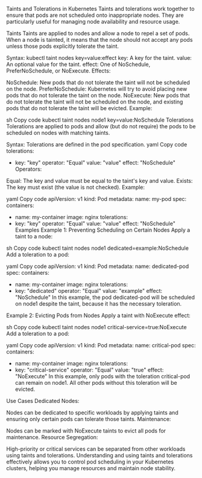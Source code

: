 Taints and Tolerations in Kubernetes
Taints and tolerations work together to ensure that pods are not scheduled onto inappropriate nodes. They are particularly useful for managing node availability and resource usage.

Taints
Taints are applied to nodes and allow a node to repel a set of pods. When a node is tainted, it means that the node should not accept any pods unless those pods explicitly tolerate the taint.

Syntax: kubectl taint nodes <node-name> key=value:effect
key: A key for the taint.
value: An optional value for the taint.
effect: One of NoSchedule, PreferNoSchedule, or NoExecute.
Effects:

NoSchedule: New pods that do not tolerate the taint will not be scheduled on the node.
PreferNoSchedule: Kubernetes will try to avoid placing new pods that do not tolerate the taint on the node.
NoExecute: New pods that do not tolerate the taint will not be scheduled on the node, and existing pods that do not tolerate the taint will be evicted.
Example:

sh
Copy code
kubectl taint nodes node1 key=value:NoSchedule
Tolerations
Tolerations are applied to pods and allow (but do not require) the pods to be scheduled on nodes with matching taints.

Syntax: Tolerations are defined in the pod specification.
yaml
Copy code
tolerations:
- key: "key"
  operator: "Equal"
  value: "value"
  effect: "NoSchedule"
Operators:

Equal: The key and value must be equal to the taint's key and value.
Exists: The key must exist (the value is not checked).
Example:

yaml
Copy code
apiVersion: v1
kind: Pod
metadata:
  name: my-pod
spec:
  containers:
  - name: my-container
    image: nginx
  tolerations:
  - key: "key"
    operator: "Equal"
    value: "value"
    effect: "NoSchedule"
Examples
Example 1: Preventing Scheduling on Certain Nodes
Apply a taint to a node:

sh
Copy code
kubectl taint nodes node1 dedicated=example:NoSchedule
Add a toleration to a pod:

yaml
Copy code
apiVersion: v1
kind: Pod
metadata:
  name: dedicated-pod
spec:
  containers:
  - name: my-container
    image: nginx
  tolerations:
  - key: "dedicated"
    operator: "Equal"
    value: "example"
    effect: "NoSchedule"
In this example, the pod dedicated-pod will be scheduled on node1 despite the taint, because it has the necessary toleration.

Example 2: Evicting Pods from Nodes
Apply a taint with NoExecute effect:

sh
Copy code
kubectl taint nodes node1 critical-service=true:NoExecute
Add a toleration to a pod:

yaml
Copy code
apiVersion: v1
kind: Pod
metadata:
  name: critical-pod
spec:
  containers:
  - name: my-container
    image: nginx
  tolerations:
  - key: "critical-service"
    operator: "Equal"
    value: "true"
    effect: "NoExecute"
In this example, only pods with the toleration critical-pod can remain on node1. All other pods without this toleration will be evicted.

Use Cases
Dedicated Nodes:

Nodes can be dedicated to specific workloads by applying taints and ensuring only certain pods can tolerate those taints.
Maintenance:

Nodes can be marked with NoExecute taints to evict all pods for maintenance.
Resource Segregation:

High-priority or critical services can be separated from other workloads using taints and tolerations.
Understanding and using taints and tolerations effectively allows you to control pod scheduling in your Kubernetes clusters, helping you manage resources and maintain node stability.